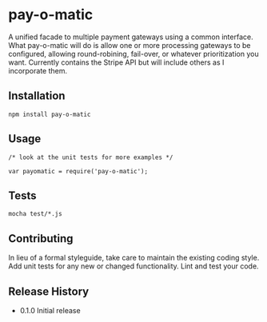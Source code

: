 pay-o-matic
============

A unified facade to multiple payment gateways using a common interface. What pay-o-matic will do is allow one or more processing gateways to be configured, allowing round-robining, fail-over, or whatever prioritization you want. Currently contains the Stripe API but will include others as I incorporate them.

## Installation

	npm install pay-o-matic
	
## Usage

	/* look at the unit tests for more examples */
	
	var payomatic = require('pay-o-matic');	
		
	
## Tests

	mocha test/*.js

## Contributing

In lieu of a formal styleguide, take care to maintain the existing coding style.
Add unit tests for any new or changed functionality. Lint and test your code.

## Release History

* 0.1.0 Initial release
